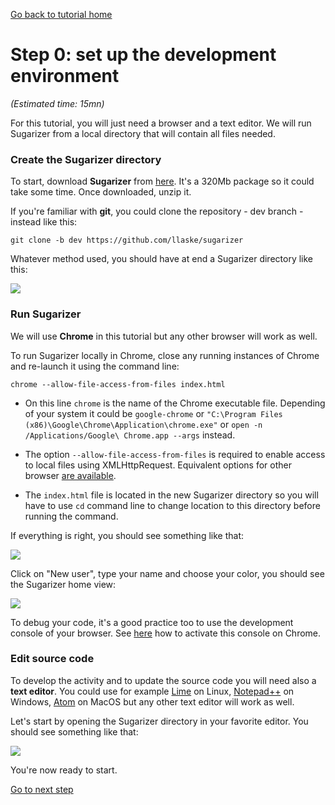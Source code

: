 [Go back to tutorial home](tutorial.md)


# Step 0: set up the development environment
*(Estimated time: 15mn)*


For this tutorial, you will just need a browser and a text editor.
We will run Sugarizer from a local directory that will contain all files needed.

### Create the Sugarizer directory

To start, download **Sugarizer** from [here](https://github.com/llaske/sugarizer/archive/dev.zip). It's a 320Mb package so it could take some time. Once downloaded, unzip it. 

If you're familiar with **git**, you could clone the repository - dev branch - instead like this:

	git clone -b dev https://github.com/llaske/sugarizer

Whatever method used, you should have at end a Sugarizer directory like this:

![](images/tutorial_step0_2.png)


### Run Sugarizer

We will use **Chrome** in this tutorial but any other browser will work as well. 

To run Sugarizer locally in Chrome, close any running instances of Chrome and re-launch it using the command line:

    chrome --allow-file-access-from-files index.html

* On this line `chrome` is the name of the Chrome executable file. Depending of your system it could be `google-chrome` or `"C:\Program Files (x86)\Google\Chrome\Application\chrome.exe"` or `open -n /Applications/Google\ Chrome.app --args` instead.

* The option `--allow-file-access-from-files` is required to enable access to local files using XMLHttpRequest. Equivalent options for other browser [are available](https://github.com/mrdoob/three.js/wiki/How-to-run-things-locally).

* The `index.html` file is located in the new Sugarizer directory so you will have to use `cd` command line to change location to this directory before running the command.

If everything is right, you should see something like that:

![](images/tutorial_step0_0.png)

Click on "New user", type your name and choose your color, you should see the Sugarizer home view:

![](images/tutorial_step0_1.png)

To debug your code, it's a good practice too to use the development console of your browser. See [here](https://developers.google.com/web/tools/chrome-devtools/) how to activate this console on Chrome.


### Edit source code

To develop the activity and to update the source code you will need also a **text editor**. You could use for example [Lime](http://limetext.org/) on Linux, [Notepad++](https://notepad-plus-plus.org) on Windows, [Atom](https://atom.io/) on MacOS but any other text editor will work as well.

Let's start by opening the Sugarizer directory in your favorite editor. You should see something like that:

![](images/tutorial_step0_3.png)

You're now ready to start.

[Go to next step](tutorial_step1.md)
